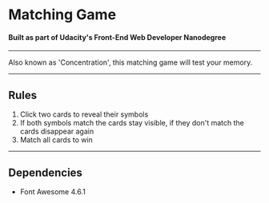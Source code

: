 # Matching Game
#### Built as part of Udacity's Front-End Web Developer Nanodegree
----
Also known as 'Concentration', this matching game will test your memory.

----
## Rules
1. Click two cards to reveal their symbols
2. If both symbols match the cards stay visible, if they don't match the cards disappear again
3. Match all cards to win

----
## Dependencies

- Font Awesome 4.6.1